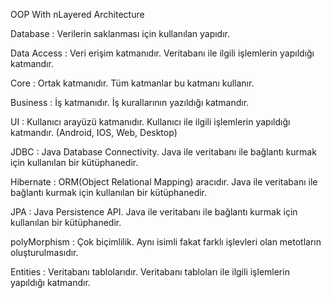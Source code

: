 OOP With nLayered Architecture

Database : Verilerin saklanması için kullanılan yapıdır.

Data Access : Veri erişim katmanıdır. Veritabanı ile ilgili işlemlerin yapıldığı katmandır.

Core : Ortak katmanıdır. Tüm katmanlar bu katmanı kullanır.

Business : İş katmanıdır. İş kurallarının yazıldığı katmandır.

UI : Kullanıcı arayüzü katmanıdır. Kullanıcı ile ilgili işlemlerin yapıldığı katmandır. (Android, IOS, Web, Desktop)

JDBC : Java Database Connectivity. Java ile veritabanı ile bağlantı kurmak için kullanılan bir kütüphanedir.

Hibernate : ORM(Object Relational Mapping) aracıdır. Java ile veritabanı ile bağlantı kurmak için kullanılan bir kütüphanedir.

JPA : Java Persistence API. Java ile veritabanı ile bağlantı kurmak için kullanılan bir kütüphanedir.

polyMorphism : Çok biçimlilik. Aynı isimli fakat farklı işlevleri olan metotların oluşturulmasıdır.

Entities : Veritabanı tablolarıdır. Veritabanı tabloları ile ilgili işlemlerin yapıldığı katmandır.
